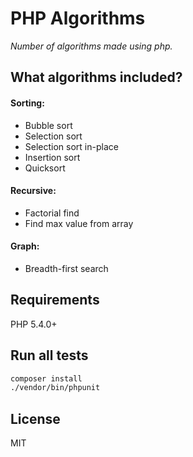 # PHP Algorithms
*Number of algorithms made using php.*
## What algorithms included?
#### Sorting:
 - Bubble sort
 - Selection sort
 - Selection sort in-place
 - Insertion sort
 - Quicksort

#### Recursive:
 - Factorial find
 - Find max value from array

#### Graph:
 - Breadth-first search

## Requirements
PHP 5.4.0+

## Run all tests
```bash
composer install
./vendor/bin/phpunit
```
## License
MIT
